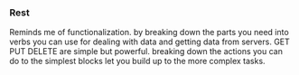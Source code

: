### Rest

Reminds me of functionalization. by breaking down the parts you need into verbs you can use for dealing with data and getting data from servers. GET PUT DELETE are simple but powerful. 
breaking down the actions you can do to the simplest blocks let you build up to the more complex tasks.

